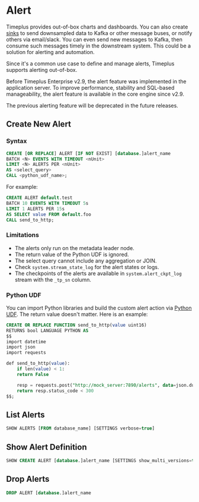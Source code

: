 # Alert

Timeplus provides out-of-box charts and dashboards. You can also create [sinks](/destination) to send downsampled data to Kafka or other message buses, or notify others via email/slack. You can even send new messages to Kafka, then consume such messages timely in the downstream system. This could be a solution for alerting and automation.

Since it's a common use case to define and manage alerts, Timeplus supports alerting out-of-box.

Before Timeplus Enterprise v2.9, the alert feature was implemented in the application server. To improve performance, stability and SQL-based manageability, the alert feature is available in the core engine since v2.9.

The previous alerting feature will be deprecated in the future releases.

## Create New Alert

### Syntax
```sql
CREATE [OR REPLACE] ALERT [IF NOT EXIST] [database.]alert_name
BATCH <N> EVENTS WITH TIMEOUT <nUnit>
LIMIT <N> ALERTS PER <nUnit>
AS <select_query>
CALL <python_udf_name>;
```

For example:
```sql
CREATE ALERT default.test
BATCH 10 EVENTS WITH TIMEOUT 5s
LIMIT 1 ALERTS PER 15s
AS SELECT value FROM default.foo
CALL send_to_http;
```

### Limitations
* The alerts only run on the metadata leader node.
* The return value of the Python UDF is ignored.
* The select query cannot include any aggregation or JOIN.
* Check `system.stream_state_log` for the alert states or logs.
* The checkpoints of the alerts are available in `system.alert_ckpt_log` stream with the `_tp_sn` column.

### Python UDF
You can import Python libraries and build the custom alert action via [Python UDF](/py-udf). The return value doesn't matter. Here is an example:

```sql
CREATE OR REPLACE FUNCTION send_to_http(value uint16)
RETURNS bool LANGUAGE PYTHON AS
$$
import datetime
import json
import requests

def send_to_http(value):
    if len(value) < 1:
    return False

    resp = requests.post("http://mock_server:7890/alerts", data=json.dumps({"ts": str(datetime.datetime.utcnow()), "data": value}))
    return resp.status_code < 300
$$;
```

## List Alerts
```sql
SHOW ALERTS [FROM database_name] [SETTINGS verbose=true]
```

## Show Alert Definition
```sql
SHOW CREATE ALERT [database.]alert_name [SETTINGS show_multi_versions=true]
```

## Drop Alerts
```sql
DROP ALERT [database.]alert_name
```
